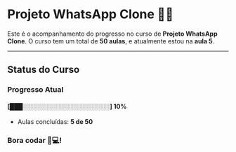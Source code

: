 # **Projeto WhatsApp Clone** 📱📞

Este é o acompanhamento do progresso no curso de **Projeto WhatsApp Clone**. O curso tem um total de **50 aulas**, e atualmente estou na **aula 5**.

---

## **Status do Curso**

### Progresso Atual  
#### [███░░░░░░░░░░░░░░░░░░░░] **10%**  
- Aulas concluídas: **5 de 50**  

### Bora codar 🚀💻!

